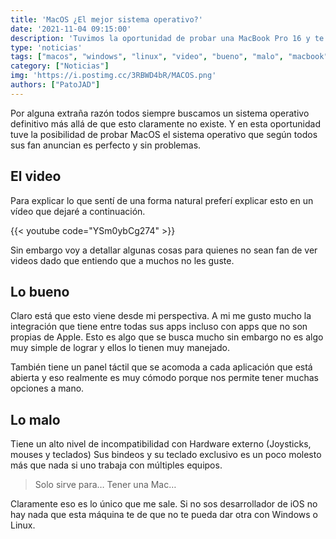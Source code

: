 ```yaml
---
title: 'MacOS ¿El mejor sistema operativo?'
date: '2021-11-04 09:15:00'
description: 'Tuvimos la oportunidad de probar una MacBook Pro 16 y te contamos qué tan especial es el supuesto mejor sistema operativo del mundo.'
type: 'noticias'
tags: ["macos", "windows", "linux", "video", "bueno", "malo", "macbook"]
category: ["Noticias"]
img: 'https://i.postimg.cc/3RBWD4bR/MACOS.png'
authors: ["PatoJAD"]
---
```


Por alguna extraña razón todos siempre buscamos un sistema operativo definitivo más allá de que esto claramente no existe. Y en esta oportunidad tuve la posibilidad de probar MacOS el sistema operativo que según todos sus fan anuncian es perfecto y sin problemas.

## El video

Para explicar lo que sentí de una forma natural preferí explicar esto en un vídeo que dejaré a continuación.

{{< youtube code="YSm0ybCg274" >}}

Sin embargo voy a detallar algunas cosas para quienes no sean fan de ver videos dado que entiendo que a muchos no les guste.

## Lo bueno

Claro está que esto viene desde mi perspectiva. A mi me gusto mucho la integración que tiene entre todas sus apps incluso con apps que no son propias de Apple. Esto es algo que se busca mucho sin embargo no es algo muy simple de lograr y ellos lo tienen muy manejado.

También tiene un panel táctil que se acomoda a cada aplicación que está abierta y eso realmente es muy cómodo porque nos permite tener muchas opciones a mano.


## Lo malo

Tiene un alto nivel de incompatibilidad con Hardware externo (Joysticks, mouses y teclados) Sus bindeos y su teclado exclusivo es un poco molesto más que nada si uno trabaja con múltiples equipos.

> Solo sirve para… Tener una Mac…

Claramente eso es lo único que me sale. Si no sos desarrollador de iOS no hay nada que esta máquina te de que no te pueda dar otra con Windows o Linux.
